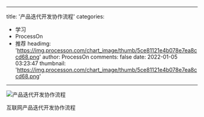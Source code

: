 
---
title: '产品迭代开发协作流程'
categories: 
 - 学习
 - ProcessOn
 - 推荐
headimg: 'https://img.processon.com/chart_image/thumb/5ce81121e4b078e7ea8ccd68.png'
author: ProcessOn
comments: false
date: 2022-01-05 03:23:47
thumbnail: 'https://img.processon.com/chart_image/thumb/5ce81121e4b078e7ea8ccd68.png'
---

<div>   
<img class="thumb" alt="产品迭代开发协作流程" src="https://img.processon.com/chart_image/thumb/5ce81121e4b078e7ea8ccd68.png" referrerpolicy="no-referrer">
<p>互联网产品迭代开发协作流程</p>  
</div>
            